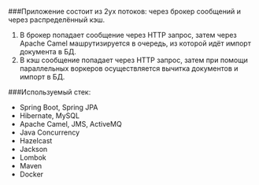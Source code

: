 ###Приложение состоит из 2ух потоков: через брокер сообщений и через распределённый кэш.
1. В брокер попадает сообщение через HTTP запрос, затем через Apache Camel машрутизируется в очередь, из которой идёт импорт документа в БД.
2. В кэш сообщение попадает через HTTP запрос, затем при помощи параллельных воркеров осуществляется вычитка документов и импорт в БД.

###Используемый стек:

- Spring Boot, Spring JPA
- Hibernate, MySQL
- Apache Camel, JMS, ActiveMQ
- Java Concurrency
- Hazelcast
- Jackson
- Lombok
- Maven
- Docker